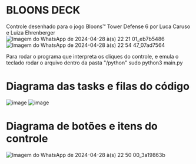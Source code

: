 # BLOONS DECK

Controle desenhado para o jogo Bloons™ Tower Defense 6 por Luca Caruso e Luiza Ehrenberger
![Imagem do WhatsApp de 2024-04-28 à(s) 22 21 01_eb7b5486](https://github.com/insper-classroom/24a-emb-aps-2-luca_luiza_btd6/assets/92476786/b0790612-04af-4c1f-be82-247ea198f2b2)
![Imagem do WhatsApp de 2024-04-28 à(s) 22 54 47_07ad7564](https://github.com/insper-classroom/24a-emb-aps-2-luca_luiza_btd6/assets/92476786/0a3465e4-74fc-418e-9e60-987167a0e42d)

Para rodar o programa que interpreta os cliques do controle, e emula o teclado rodar o arquivo dentro da pasta "/python"
sudo python3 main.py

# Diagrama das tasks e filas do código
![image](https://github.com/insper-classroom/24a-emb-aps-2-luca_luiza_btd6/assets/92476786/ae8195f8-34fa-4efc-a021-f8f5ae8db656)
![image](https://github.com/insper-classroom/24a-emb-aps-2-luca_luiza_btd6/assets/92476786/eb6f1f46-f71d-41ec-a2c5-d0aaeddf9cfd)

# Diagrama de botões e itens do controle
![Imagem do WhatsApp de 2024-04-28 à(s) 22 50 00_3a19863b](https://github.com/insper-classroom/24a-emb-aps-2-luca_luiza_btd6/assets/92476786/e9ba6bf3-be86-48fa-9bc2-8416523e50b3)

